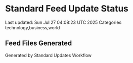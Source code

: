 # Standard Feed Update Status
Last updated: Sun Jul 27 04:08:23 UTC 2025
Categories: technology,business,world

## Feed Files Generated

Generated by Standard Updates Workflow
